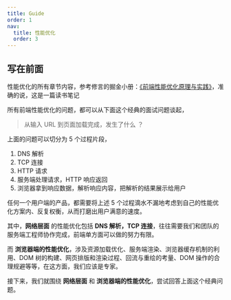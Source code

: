```yaml
---
title: Guide
order: 1
nav:
  title: 性能优化
  order: 3
---
```


## 写在前面

<Alert>性能优化的所有章节内容，参考修言的掘金小册：[《前端性能优化原理与实践》](https://juejin.cn/book/6844733750048210957/section/6844733750031417352)，准确的说，这是一篇读书笔记</Alert>

所有前端性能优化的问题，都可以从下面这个经典的面试问题谈起，

> 从输入 URL 到页面加载完成，发生了什么 ？

上面的问题可以切分为 5 个过程片段，

1. DNS 解析
2. TCP 连接
3. HTTP 请求
4. 服务端处理请求，HTTP 响应返回
5. 浏览器拿到响应数据，解析响应内容，把解析的结果展示给用户

任何一个用户端的产品，都需要将上述 5 个过程滴水不漏地考虑到自己的性能优化方案内、反复权衡，从而打磨出用户满意的速度。

其中，**网络层面** 的性能优化包括 **DNS 解析，TCP 连接**，往往需要我们和团队的服务端工程师协作完成，前端单方面可以做的努力有限。

而 **浏览器端的性能优化**，涉及资源加载优化、服务端渲染、浏览器缓存机制的利用、DOM 树的构建、网页排版和渲染过程、回流与重绘的考量、DOM 操作的合理规避等等，在这方面，我们应该是专家。

接下来，我们就围绕 **网络层面** 和 **浏览器端的性能优化**，尝试回答上面这个经典问题。
